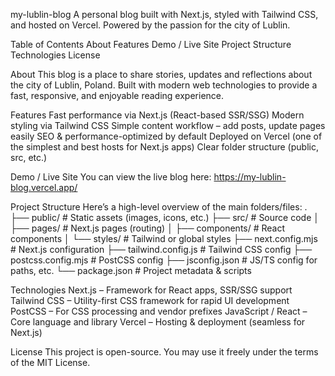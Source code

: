 my-lublin-blog
A personal blog built with Next.js, styled with Tailwind CSS, and hosted on Vercel.
Powered by the passion for the city of Lublin.

Table of Contents
    About
    Features
    Demo / Live Site
    Project Structure
    Technologies
    License


About
This blog is a place to share stories, updates and reflections about the city of Lublin, Poland.
Built with modern web technologies to provide a fast, responsive, and enjoyable reading experience.

Features
Fast performance via Next.js (React-based SSR/SSG)
Modern styling via Tailwind CSS
Simple content workflow – add posts, update pages easily
SEO & performance-optimized by default
Deployed on Vercel (one of the simplest and best hosts for Next.js apps)
Clear folder structure (public, src, etc.)

Demo / Live Site
You can view the live blog here: https://my-lublin-blog.vercel.app/


Project Structure
Here’s a high-level overview of the main folders/files:
.
├── public/             # Static assets (images, icons, etc.)
├── src/                # Source code
│   ├── pages/          # Next.js pages (routing)
│   ├── components/     # React components
│   └── styles/         # Tailwind or global styles
├── next.config.mjs     # Next.js configuration
├── tailwind.config.js  # Tailwind CSS config
├── postcss.config.mjs  # PostCSS config
├── jsconfig.json       # JS/TS config for paths, etc.
└── package.json        # Project metadata & scripts

Technologies
Next.js – Framework for React apps, SSR/SSG support
Tailwind CSS – Utility-first CSS framework for rapid UI development
PostCSS – For CSS processing and vendor prefixes
JavaScript / React – Core language and library
Vercel – Hosting & deployment (seamless for Next.js)

License
This project is open-source. You may use it freely under the terms of the MIT License.